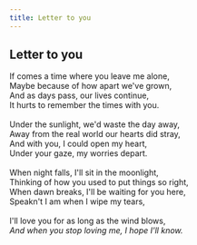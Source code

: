 ```yaml
---
title: Letter to you
---
```


<body>
  <div class="poem">
    <h2>Letter to you</h2>
    <p>If comes a time where you leave me alone,<br>Maybe because of how apart we've grown,<br>And as days pass, our lives continue,<br>It hurts to remember the times with you.<br><br>Under the sunlight, we'd waste the day away,  <br>Away from the real world our hearts did stray,<br>And with you, I could open my heart,  <br>Under your gaze, my worries depart.<br><br>When night falls, I'll sit in the moonlight,<br>Thinking of how you used to put things so right,<br>When dawn breaks, I'll be waiting for you here,<br>Speakn't I am when I wipe my tears,<br><br>I'll love you for as long as the wind blows,<br><i>And when you stop loving me, I hope I'll know.</i></p>
  </div>
</body>
